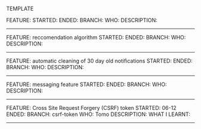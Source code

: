 TEMPLATE

FEATURE: 
STARTED:
ENDED: 
BRANCH:
WHO:
DESCRIPTION:
__________________________________________________________________

FEATURE: reccomendation algorithm 
STARTED:
ENDED: 
BRANCH:
WHO:
DESCRIPTION:
__________________________________________________________________

FEATURE: automatic cleaning of 30 day old notifications
STARTED:
ENDED: 
BRANCH:
WHO:
DESCRIPTION:
__________________________________________________________________

FEATURE: messaging feature
STARTED:
ENDED: 
BRANCH:
WHO:
DESCRIPTION:
__________________________________________________________________

FEATURE: Cross Site Request Forgery (CSRF) token
STARTED: 06-12
ENDED: 
BRANCH: csrf-token
WHO: Tomo
DESCRIPTION:
WHAT I LEARNT:
__________________________________________________________________
